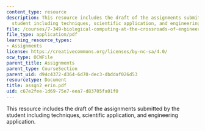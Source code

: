 ```yaml
---
content_type: resource
description: This resource includes the draft of the assignments submitted by the
  student including techniques, scientific application, and engineering application.
file: /courses/7-349-biological-computing-at-the-crossroads-of-engineering-and-science-spring-2005/c67e2fee1d6975e7eea7d83705fa01f0_assgn2_erin.pdf
file_type: application/pdf
learning_resource_types:
- Assignments
license: https://creativecommons.org/licenses/by-nc-sa/4.0/
ocw_type: OCWFile
parent_title: Assignments
parent_type: CourseSection
parent_uid: d94c4372-d364-6d70-dec3-dbddaf026d53
resourcetype: Document
title: assgn2_erin.pdf
uid: c67e2fee-1d69-75e7-eea7-d83705fa01f0
---
```

This resource includes the draft of the assignments submitted by the student including techniques, scientific application, and engineering application.